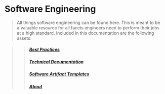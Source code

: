# Software Engineering

> All things software engineering can be found here. This is meant to be a valuable resource for all facets engineers need to perform their jobs at a high standard. Included in this documentation are the following assets:

>> ##### [Best Practices](best_practice)
>> ##### [Technical Documentation](technical)
>> ##### [Software Artifact Templates](templates)
>> ##### [About](about)